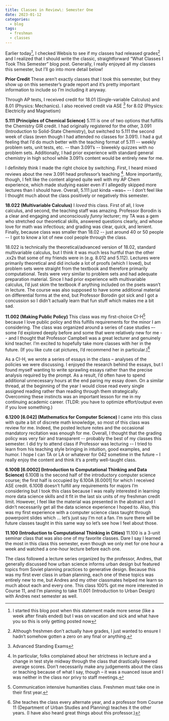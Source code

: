 ```yaml
---
title: Classes in Review\: Semester One
date: 2023-01-12
categories:
  - blog
tags:
  - freshman
  - classes
---
```


Earlier today[^1], I checked Websis to see if my classes had released grades[^2] and I realized that I should write the classic, straightforward “What Classes I Took This Semester” blog post. Generally, I really enjoyed all my classes this semester, but I’ll go into more detail below!

**Prior Credit**
These aren’t exactly classes that I *took* this semester, but they show up on this semester’s grade report and it’s pretty important information to include so I’m including it anyway.

Through AP tests, I received credit for 18.01 (Single-variable Calculus) and 8.01 (Physics: Mechanics). I also received credit via ASE [^3] for 8.02 (Physics: Electricity and Magnetism)

**5.111 (Principles of Chemical Science)**
5.111 is one of two options that fulfills the Chemistry GIR credit. I had originally registered for the other, 3.091 (Introduction to Solid-State Chemistry), but switched to 5.111 the second week of class (even though I had attended no classes for 3.091). I had a gut feeling that I’d do much better with the teaching format of 5.111 -- weekly problem sets, unit tests, etc. -- than 3.091’s -- biweekly quizzes with no problem sets. Additionally, I had prior experience with standard general chemistry in high school while 3.091’s content would be entirely new for me. 

I definitely think I made the right choice by switching. First, I heard mixed reviews about the new 3.091 head professor’s teaching [^4]. More importantly, though, I felt like the content aligned quite well with my AP Chem experience, which made studying easier even if I allegedly skipped more lectures than I should have. Overall, 5.111 just kinda ~was~ -- I don’t feel like I thought much about the class positively or negatively this semester.

**18.022 (Multivariable Calculus)**
I *loved* this class. First of all, I love calculus, and second, the teaching staff was amazing. Professor Borodin is a clear and engaging and unconsciously *funny* lecturer; my TA was a gem who stretched our theoretical skills, answered questions clearly, and whose love for math was infectious; and grading was clear, quick, and lenient. Finally, because class was smaller than 18.02 -- just around 40 or 50 people -- I got to know a lot of new cool people through the class.

18.022 is technically the theoretical/advanced version of 18.02, standard multivariable calculus, but I think it was much less hurtful than the other .xx2s that some of my friends were in (e.g. 8.012 and 5.112). Lectures were primarily theoretical and did include a lot of proofs (which I loved), but problem sets were straight from the textbook and therefore primarily computational. Tests were very similar to problem sets and had adequate preparation material. Since I had prior experience with multivariable calculus, I’d just skim the textbook if anything included on the psets wasn’t in lecture. The course was also supposed to have some additional material on differential forms at the end, but Professor Borodin got sick and I got a concussion so I didn’t actually learn that fun stuff which makes me a bit sad. 

**11.002 (Making Public Policy)**
This class was my first-choice CI-H[^5] because I love public policy and this fulfills requirements for the minor I am considering. The class was organized around a series of case studies –- some I’d explored deeply before and some that were relatively new for me -- and I thought that Professor Campbell was a great lecturer and genuinely kind teacher. I’m excited to hopefully take more classes with her in the future. (If you like cute cat pictures, I’d recommend her in particular.)[^6]

As a CI-H, we wrote a series of essays in the class – analyses of the policies we were discussing. I enjoyed the research behind the essays, but I found myself wanting to write sprawling essays rather than the precise analysis required by the prompt. As a result, I’d often have to spend additional unnecessary hours at the end paring my essay down. On a similar thread, at the beginning of the year I would close read every single assigned reading rather than reading through them strategically. Overcoming these instincts was an important lesson for me in my continuing academic career. (TLDR: you have to optimize effort/output even if you love something.)

**6.1200 [6.042] (Mathematics for Computer Science)**
I came into this class with quite a bit of discrete math knowledge, so most of this class was review for me. Indeed, the posted lecture notes and the occasional mandatory recitation was enough for me. Overall, I thought that the grading policy was very fair and transparent -- probably the best of my classes this semester. I did try to attend class if Professor was lecturing -- I tried to learn from his teaching style bringing in intuition, good examples, and humor. I hope I can TA or LA or whatever for 042 sometime in the future – I really enjoy the content and think it’s a pretty well-taught class.

**6.100B [6.0002] (Introduction to Computational Thinking and Data Science)**
6.100B is the second half of the introductory computer science course; the first half is occupied by 6.100A [6.0001] for which I received ASE credit. 6.100B doesn’t fulfill any requirements for majors I’m considering but I took this class because I was really interested in learning more data science skills and it fit in the last six units of my freshman credit limit. However, I feel like the material was presented in the abstract and I didn’t necessarily get all the data science experience I hoped to. Also, this was my first experience with a computer science class taught through powerpoint slides which … let’s just say I’m not a fan. I’m sure there will be future classes taught in this same way so let’s see how I feel about those.

**11.100 (Introduction to Computational Thinking in Cities)**
11.100 is a 3-unit seminar class that was also one of my favorite classes. Dare I say I learned the most in this class this semester, even though we only met for one hour a week and watched a one-hour lecture before each one. 

The class followed a lecture series organized by the professor, Andres, that generally discussed how urban science informs urban design but featured topics from Soviet planning practices to generative design. Because this was my first ever class in urban planning, each one of these topics was entirely new to me, but Andres and my other classmates helped me learn so much about each and every one. This class 100% got me more interested in Course 11, and I’m planning to take 11.001 (Introduction to Urban Design) with Andres next semester as well.


[^1]: I started this blog post when this statement made more sense (like a week after finals ended) but I was on vacation and sick and what have you so this is only getting posted now
[^2]:Although freshmen don’t actually have grades, I just wanted to ensure I hadn’t somehow gotten a zero on any final or anything.
[^3]: Advanced Standing Exams
[^4]: In particular, folks complained about her strictness in lecture and a change in test style midway through the class that drastically lowered average scores. Don’t necessarily make any judgements about the class or teaching because of what I say, though – it was a nuanced issue and I was neither in the class nor privy to staff meetings.
[^5]: Communication intensive humanities class. Freshmen must take one in their first year.
[^6]: She teaches the class every alternate year, and a professor from Course 11 (Department of Urban Studies and Planning) teaches it the other years. (I have also heard great things about this professor.)

